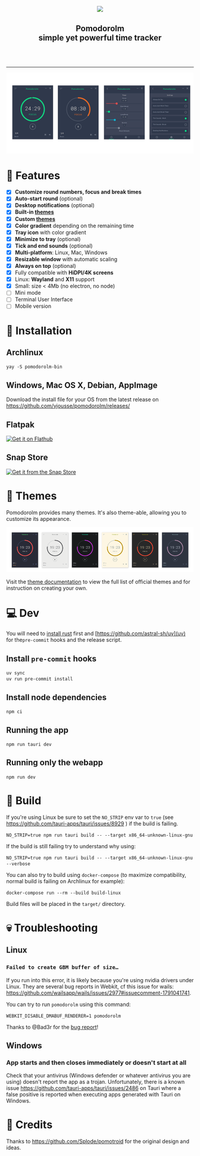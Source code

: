 <!-- logo -->
<p align="center">
  <img src="src-tauri/icons/128x128.png">
</p>

<!-- tag line -->
<h2 align='center'>Pomodorolm<br />simple yet powerful time tracker</h3>
<br/>
<br/>

---

![Screenshot of the app](screenshot.png?)

# 🌟 Features

- [x] **Customize round numbers, focus and break times**
- [x] **Auto-start round** (optional)
- [x] **Desktop notifications** (optional)
- [x] **Built-in [themes](#-themes)**
- [x] **Custom [themes](#-themes)**
- [x] **Color gradient** depending on the remaining time
- [x] **Tray icon** with color gradient
- [x] **Minimize to tray** (optional)
- [x] **Tick and end sounds** (optional)
- [x] **Multi-platform**: Linux, Mac, Windows
- [x] **Resizable window** with automatic scaling
- [x] **Always on top** (optional)
- [x] Fully compatible with **HiDPI/4K screens**
- [x] Linux: **Wayland** and **X11** support
- [x] Small: size < 4Mb (no electron, no node)
- [ ] Mini mode
- [ ] Terminal User Interface
- [ ] Mobile version

# 📘 Installation

## Archlinux

    yay -S pomodorolm-bin

## Windows, Mac OS X, Debian, AppImage

Download the install file for your OS from the latest release on https://github.com/vjousse/pomodorolm/releases/

## Flatpak

<a href="https://flathub.org/apps/org.jousse.vincent.Pomodorolm">
    <img width="240" alt="Get it on Flathub" src="https://flathub.org/api/badge?locale=en"/>
</a>

## Snap Store

[![Get it from the Snap Store](https://snapcraft.io/static/images/badges/en/snap-store-black.svg)](https://snapcraft.io/pomodorolm)

# 🎨 Themes

Pomodorolm provides many themes. It's also theme-able, allowing you to customize its appearance.

![Screenshots of Pomotroid using various themes](./.github/images/pomotroid_themes-preview--914x219.png)

Visit the [theme documentation](./docs/themes/themes.md) to view the full list of official themes and for instruction on creating your own.

# 💻 Dev

You will need to [install rust](https://www.rust-lang.org/tools/install) first and [https://github.com/astral-sh/uv](uv) for the`pre-commit` hooks and the release script.

## Install `pre-commit` hooks

    uv sync
    uv run pre-commit install

## Install node dependencies

    npm ci

## Running the app

    npm run tauri dev

## Running only the webapp

    npm run dev

# 🔨 Build

If you're using Linux be sure to set the `NO_STRIP` env var to `true` (see https://github.com/tauri-apps/tauri/issues/8929 ) if the build is failing.

    NO_STRIP=true npm run tauri build -- --target x86_64-unknown-linux-gnu

If the build is still failing try to understand why using:

    NO_STRIP=true npm run tauri build -- --target x86_64-unknown-linux-gnu --verbose

You can also try to build using `docker-compose` (to maximize compatibility, normal build is failing on Archlinux for example):

    docker-compose run --rm --build build-linux

Build files will be placed in the `target/` directory.

# 💀 Troubleshooting

## Linux

### `Failed to create GBM buffer of size…`

If you run into this error, it is likely because you're using nvidia drivers under Linux. They are several bug reports in Webkit, cf this issue for wails: https://github.com/wailsapp/wails/issues/2977#issuecomment-1791041741.

You can try to run `pomodorolm` using this command:

    WEBKIT_DISABLE_DMABUF_RENDERER=1 pomodorolm

Thanks to @Bad3r for the [bug report](https://github.com/vjousse/pomodorolm/issues/62)!

## Windows

### App starts and then closes immediately or doesn't start at all

Check that your antivirus (Windows defender or whatever antivirus you are using) doesn't report the app as a trojan. Unfortunately, there is a known issue https://github.com/tauri-apps/tauri/issues/2486 on Tauri where a false positive is reported when executing apps generated with Tauri on Windows.

# 💯 Credits

Thanks to https://github.com/Splode/pomotroid for the original design and ideas.
